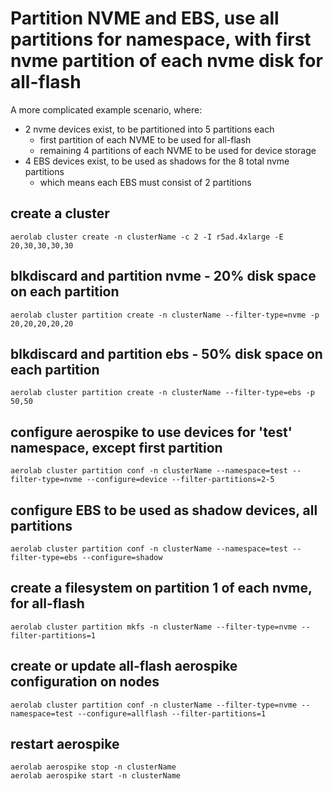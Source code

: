# Partition NVME and EBS, use all partitions for namespace, with first nvme partition of each nvme disk for all-flash

A more complicated example scenario, where:
* 2 nvme devices exist, to be partitioned into 5 partitions each
    * first partition of each NVME to be used for all-flash
    * remaining 4 partitions of each NVME to be used for device storage
* 4 EBS devices exist, to be used as shadows for the 8 total nvme partitions
  * which means each EBS must consist of 2 partitions

## create a cluster

```
aerolab cluster create -n clusterName -c 2 -I r5ad.4xlarge -E 20,30,30,30,30
```

## blkdiscard and partition nvme - 20% disk space on each partition

```
aerolab cluster partition create -n clusterName --filter-type=nvme -p 20,20,20,20,20
```

## blkdiscard and partition ebs - 50% disk space on each partition

```
aerolab cluster partition create -n clusterName --filter-type=ebs -p 50,50
```

## configure aerospike to use devices for 'test' namespace, except first partition

```
aerolab cluster partition conf -n clusterName --namespace=test --filter-type=nvme --configure=device --filter-partitions=2-5
```

## configure EBS to be used as shadow devices, all partitions

```
aerolab cluster partition conf -n clusterName --namespace=test --filter-type=ebs --configure=shadow
```

## create a filesystem on partition 1 of each nvme, for all-flash

```
aerolab cluster partition mkfs -n clusterName --filter-type=nvme --filter-partitions=1
```

## create or update all-flash aerospike configuration on nodes

```
aerolab cluster partition conf -n clusterName --filter-type=nvme --namespace=test --configure=allflash --filter-partitions=1
```

## restart aerospike

```
aerolab aerospike stop -n clusterName
aerolab aerospike start -n clusterName
```
